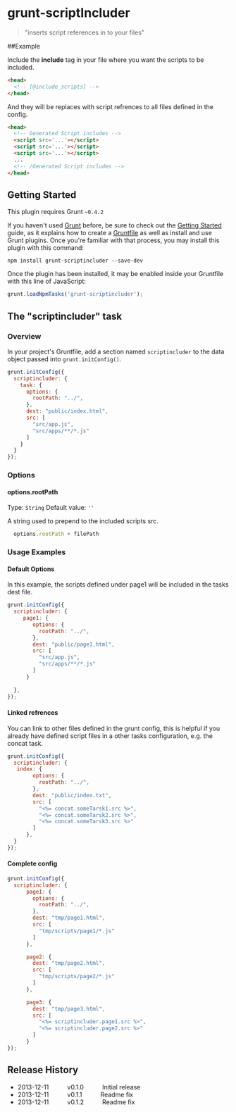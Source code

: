 # grunt-scriptIncluder
> "inserts script references in to your files"

##Example

Include the **include** tag in your file where you want the scripts to be included.

```html
<head>
  <!-- [@include_scripts] -->
</head>
```

And they will be replaces with script refrences to all files defined in the config.

```html
<head>
  <!-- Generated Script includes -->
  <script src='...'></script>
  <script src='...'></script>
  <script src='...'></script>
  ...
  <!-- /Generated Script includes -->
</head>
```



## Getting Started
This plugin requires Grunt `~0.4.2`

If you haven't used [Grunt](http://gruntjs.com/) before, be sure to check out the [Getting Started](http://gruntjs.com/getting-started) guide, as it explains how to create a [Gruntfile](http://gruntjs.com/sample-gruntfile) as well as install and use Grunt plugins. Once you're familiar with that process, you may install this plugin with this command:

```shell
npm install grunt-scriptincluder --save-dev
```

Once the plugin has been installed, it may be enabled inside your Gruntfile with this line of JavaScript:

```js
grunt.loadNpmTasks('grunt-scriptincluder');
```

## The "scriptincluder" task

### Overview
In your project's Gruntfile, add a section named `scriptincluder` to the data object passed into `grunt.initConfig()`.

```js
grunt.initConfig({
  scriptincluder: {
    task: {
      options: {
        rootPath: "../",
      },
      dest: "public/index.html",
      src: [
        "src/app.js",
        "src/apps/**/*.js"
      ]
    }
  }
});
```

### Options

#### options.rootPath
Type: `String`
Default value: `''`

A string used to prepend to the included scripts src.

```js
  options.rootPath + filePath
```


### Usage Examples

#### Default Options


In this example, the scripts defined under page1 will be included in the tasks dest file.

```js
grunt.initConfig({
  scriptincluder: {
     page1: {
        options: {
          rootPath: "../",
        },
        dest: "public/page1.html",
        src: [
          "src/app.js",
          "src/apps/**/*.js"
        ]
      }
      
  },
});
```

#### Linked refrences
You can link to other files defined in the grunt config, this is helpful if you already have defined script files in a other tasks configuration, e.g. the concat task.


```js
grunt.initConfig({
  scriptincluder: {
   index: {
        options: {
          rootPath: "../",
        },
        dest: "public/index.txt",
        src: [
          "<%= concat.someTarsk1.src %>",
          "<%= concat.someTarsk2.src %>",
          "<%= concat.someTarsk3.src %>"
        ]
      },
  }
});
```

#### Complete config


```js
grunt.initConfig({
  scriptincluder: {
      page1: {
        options: {
          rootPath: "../",
        },
        dest: "tmp/page1.html",
        src: [
          "tmp/scripts/page1/*.js"
        ]
      },

      page2: {
        dest: "tmp/page2.html",
        src: [
          "tmp/scripts/page2/*.js"
        ]
      },

      page3: {
        dest: "tmp/page3.html",
        src: [
          "<%= scriptincluder.page1.src %>",
          "<%= scriptincluder.page2.src %>"
        ]
      }
});
```

## Release History
 * 2013-12-11   v0.1.0   Initial release
 * 2013-12-11   v0.1.1   Readme fix
 * 2013-12-11   v0.1.2   Readme fix
